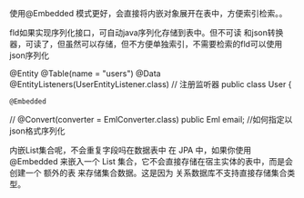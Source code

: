


使用@Embedded 模式更好，会直接将内嵌对象展开在表中，方便索引检索。。

fld如果实现序列化接口，可自动java序列化存储到表中。但不可读
和json转换器，可读了，但虽然可以存储，但不方便单独索引，不需要检索的fld可以使用json序列化


@Entity
@Table(name = "users")
@Data
@EntityListeners(UserEntityListener.class)  // 注册监听器
public class User {

    @Embedded
// @Convert(converter = EmlConverter.class)
public  Eml email;   //如何指定以json格式序列化



内嵌List集合呢，不会重复字段吗在数据表中
在 JPA 中，如果你使用 @Embedded 来嵌入一个 List 集合，它不会直接存储在宿主实体的表中，而是会创建一个 额外的表 来存储集合数据。这是因为 关系数据库不支持直接存储集合类型。
